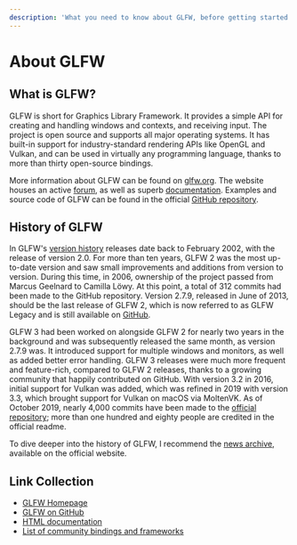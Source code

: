```yaml
---
description: 'What you need to know about GLFW, before getting started'
---
```


# About GLFW

## What is GLFW?

GLFW is short for Graphics Library Framework. It provides a simple API for creating and handling windows and contexts, and receiving input. The project is open source and supports all major operating systems. It has built-in support for industry-standard rendering APIs like OpenGL and Vulkan, and can be used in virtually any programming language, thanks to more than thirty open-source bindings.

More information about GLFW can be found on [glfw.org](https://www.glfw.org). The website houses an active [forum](https://discourse.glfw.org), as well as superb [documentation](https://www.glfw.org/documentation.html). Examples and source code of GLFW can be found in the official [GitHub repository](https://github.com/glfw/glfw).

## History of GLFW

In GLFW's [version history](https://www.glfw.org/changelog.html) releases date back to February 2002, with the release of version 2.0. For more than ten years, GLFW 2 was the most up-to-date version and saw small improvements and additions from version to version. During this time, in 2006, ownership of the project passed from Marcus Geelnard to Camilla Löwy. At this point, a total of 312 commits had been made to the GitHub repository. Version 2.7.9, released in June of 2013, should be the last release of GLFW 2, which is now referred to as GLFW Legacy and is still available on [GitHub](https://github.com/glfw/glfw-legacy).

GLFW 3 had been worked on alongside GLFW 2 for nearly two years in the background and was subsequently released the same month, as version 2.7.9 was. It introduced support for multiple windows and monitors, as well as added better error handling. GLFW 3 releases were much more frequent and feature-rich, compared to GLFW 2 releases, thanks to a growing community that happily contributed on GitHub. With version 3.2 in 2016, initial support for Vulkan was added, which was refined in 2019 with version 3.3, which brought support for Vulkan on macOS via MoltenVK. As of October 2019, nearly 4,000 commits have been made to the [official repository](https://github.com/glfw/glfw); more than one hundred and eighty people are credited in the official readme.

To dive deeper into the history of GLFW, I recommend the [news archive](https://glfw.org/news.html), available on the official website.

## Link Collection

* [GLFW Homepage](https://www.glfw.org)
* [GLFW on GitHub](https://github.com/glfw)
* [HTML documentation](https://www.glfw.org/docs/latest/)
* [List of community bindings and frameworks](https://www.glfw.org/community.html)


